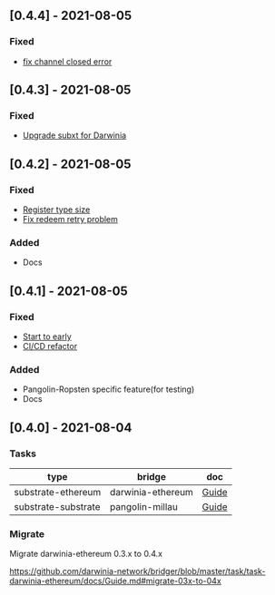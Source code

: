 ## [0.4.4] - 2021-08-05

### Fixed
- [fix channel closed error](https://github.com/darwinia-network/bridger/pull/231)


## [0.4.3] - 2021-08-05

### Fixed
- [Upgrade subxt for Darwinia](https://github.com/darwinia-network/bridger/pull/229)

## [0.4.2] - 2021-08-05

### Fixed
- [Register type size](https://github.com/darwinia-network/bridger/pull/222)
- [Fix redeem retry problem](https://github.com/darwinia-network/bridger/pull/223)

### Added
- Docs

## [0.4.1] - 2021-08-05

### Fixed
- [Start to early](https://github.com/darwinia-network/bridger/pull/226)
- [CI/CD refactor](https://github.com/darwinia-network/bridger/pull/225)

### Added
- Pangolin-Ropsten specific feature(for testing)
- Docs


## [0.4.0] - 2021-08-04

### Tasks

| type                | bridge            | doc                                                  |
| ------------------- | ----------------- | ---------------------------------------------------- |
| substrate-ethereum  | darwinia-ethereum | [Guide](https://github.com/darwinia-network/bridger/task/task-darwinia-ethereum/docs/Guide.md) |
| substrate-substrate | pangolin-millau   | [Guide](https://github.com/darwinia-network/bridger/task/task-pangolin-millau/docs/Guide.md)   |

### Migrate

Migrate darwinia-ethereum 0.3.x to 0.4.x

https://github.com/darwinia-network/bridger/blob/master/task/task-darwinia-ethereum/docs/Guide.md#migrate-03x-to-04x

